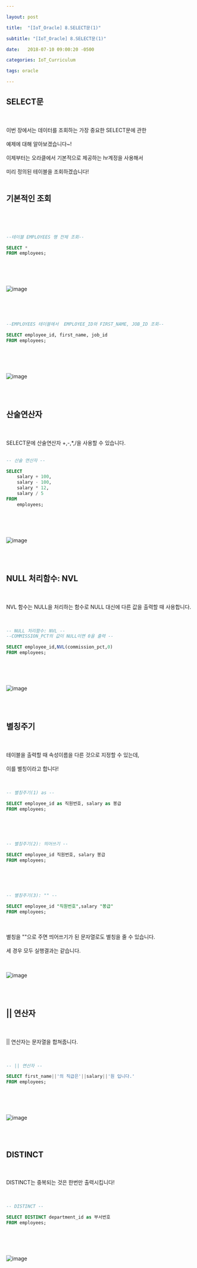 ```yaml
---

layout: post

title:  "[IoT_Oracle] 8.SELECT문(1)"

subtitle: "[IoT_Oracle] 8.SELECT문(1)"

date:   2018-07-10 09:00:20 -0500

categories: IoT_Curriculum

tags: oracle

---
```


## SELECT문

<br>
<br>
이번 장에서는 데이터를 조회하는 가장 중요한 SELECT문에 관한
<br>
<br>
예제에 대해 알아보겠습니다~!
<br>
<br>
이제부터는 오라클에서 기본적으로 제공하는 hr계정을 사용해서
<br>
<br>
미리 정의된 테이블을 조회하겠습니다!
<br>
<br>

## 기본적인 조회

<br>
<br>
<br>

```sql
--테이블 EMPLOYEES 행 전체 조회-- 

SELECT *
FROM employees;
```

<br>
<br>
<br>

![image](/image/Oracle_image/Oracle_image_40.png)

<br>
<br>
<br>

```sql
--EMPLOYEES 테이블에서  EMPLOYEE_ID와 FIRST_NAME, JOB_ID 조회--

SELECT employee_id, first_name, job_id
FROM employees;
```

<br>
<br>
<br>

![image](/image/Oracle_image/Oracle_image_41.png)

<br>
<br>

## 산술연산자

<br>
<br>
SELECT문에 산술연산자 +,-,*,/을 사용할 수 있습니다.
<br>
<br>

```sql
-- 산술 연산자 --

SELECT
    salary + 100,
    salary - 100,
    salary * 12,
    salary / 5
FROM
    employees;
```

<br>
<br>
<br>

![image](/image/Oracle_image/Oracle_image_42.png)

<br>
<br>

## NULL 처리함수: NVL

<br>
<br>
NVL 함수는 NULL을 처리하는 함수로 NULL 대신에 다른 값을 출력할 때 사용합니다.
<br>
<br>
<br>

```sql
-- NULL 처리함수: NVL --
--COMMISSION_PCT의 값이 NULL이면 0을 출력 --

SELECT employee_id,NVL(commission_pct,0)
FROM employees;
```

<br>
<br>
<br>

![image](/image/Oracle_image/Oracle_image_43.png)

<br>
<br>

## 별칭주기

<br>
<br>
테이블을 출력할 때 속성이름을 다른 것으로 지정할 수 있는데,
<br>
<br>
이를 별칭이라고 합니다!
<br>
<br>
<br>

```sql
-- 별칭주기(1) as --

SELECT employee_id as 직원번호, salary as 봉급
FROM employees;
```

<br>
<br>
<br>

```sql
-- 별칭주기(2): 띄어쓰기 --

SELECT employee_id 직원번호, salary 봉급
FROM employees;
```

<br>
<br>
<br>

```sql
-- 별칭주기(3): "" --

SELECT employee_id "직원번호",salary "봉급"
FROM employees;
```

<br>
<br>
별칭을 ""으로 주면 띄어쓰기가 된 문자열로도 별칭을 줄 수 있습니다.
<br>
<br>
세 경우 모두 실행결과는 같습니다.
<br>
<br>
<br>

![image](/image/Oracle_image/Oracle_image_44.png)

<br>
<br>

## || 연산자

<br>
<br>
|| 연산자는 문자열을 합쳐줍니다.
<br>
<br>
<br>

```sql
-- || 연산자 --

SELECT first_name||'의 직급은'||salary||'원 입니다.'
FROM employees;
```

<br>
<br>
<br>

![image](/image/Oracle_image/Oracle_image_45.png)

<br>
<br>

## DISTINCT

<br>
<br>
DISTINCT는 중복되는 것은 한번만 출력시킵니다!
<br>
<br>
<br>

```sql
-- DISTINCT --

SELECT DISTINCT department_id as 부서번호
FROM employees;
```

<br>
<br>
<br>

![image](/image/Oracle_image/Oracle_image_46.png)

